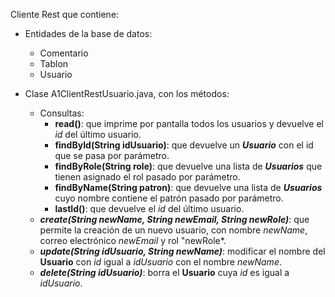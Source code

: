 
Cliente Rest que contiene:

* Entidades de la base de datos:
  * Comentario
  * Tablon 
  * Usuario
  
* Clase A1ClientRestUsuario.java, con los métodos:
  * Consultas:
    * **read()**: que imprime por pantalla todos los usuarios y devuelve el *id* del último usuario.
    * **findById(String idUsuario)**: que devuelve un ***Usuario*** con el id que se pasa por parámetro.
    * **findByRole(String role)**: que devuelve una lista de ***Usuarios*** que tienen asignado el rol pasado por parámetro.
    * **findByName(String patron)**: que devuelve una lista de ***Usuarios*** cuyo nombre contiene el patrón pasado por parámetro.
    * **lastId()**: que devuelve el *id* del último usuario.
  * ***create(String newName, String newEmail, String newRole)***: que permite la creación de un nuevo usuario, con nombre *newName*, correo electrónico *newEmail* y rol "newRole*.
  * ***update(String idUsuario, String newName)***: modificar el nombre del **Usuario** con *id* igual a *idUsuario* con el nombre *newName*.
  * ***delete(String idUsuario)***: borra el **Usuario** cuya *id* es igual a *idUsuario*.
